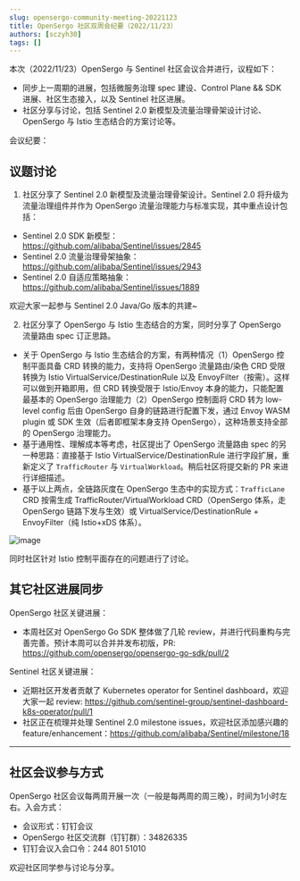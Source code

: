 ```yaml
---
slug: opensergo-community-meeting-20221123
title: OpenSergo 社区双周会纪要（2022/11/23）
authors: [sczyh30]
tags: []
---
```


本次（2022/11/23）OpenSergo 与 Sentinel 社区会议合并进行，议程如下：

* 同步上一周期的进展，包括微服务治理 spec 建设、Control Plane && SDK 进展、社区生态接入，以及 Sentinel 社区进展。
* 社区分享与讨论，包括 Sentinel 2.0 新模型及流量治理骨架设计讨论、OpenSergo 与 Istio 生态结合的方案讨论等。

会议纪要：

## 议题讨论

1. 社区分享了 Sentinel 2.0 新模型及流量治理骨架设计。Sentinel 2.0 将升级为流量治理组件并作为 OpenSergo 流量治理能力与标准实现，其中重点设计包括：

* Sentinel 2.0 SDK 新模型：https://github.com/alibaba/Sentinel/issues/2845
* Sentinel 2.0 流量治理骨架抽象：https://github.com/alibaba/Sentinel/issues/2943
* Sentinel 2.0 自适应策略抽象：https://github.com/alibaba/Sentinel/issues/1889

欢迎大家一起参与 Sentinel 2.0 Java/Go 版本的共建~

2. 社区分享了 OpenSergo 与 Istio 生态结合的方案，同时分享了 OpenSergo 流量路由 spec 订正思路。

* 关于 OpenSergo 与 Istio 生态结合的方案，有两种情况（1）OpenSergo 控制平面具备 CRD 转换的能力，支持将 OpenSergo 流量路由/染色 CRD 受限转换为 Istio VirtualService/DestinationRule 以及 EnvoyFilter（按需）。这样可以做到开箱即用，但 CRD 转换受限于 Istio/Envoy 本身的能力，只能配置最基本的 OpenSergo 治理能力（2）OpenSergo 控制面将 CRD 转为 low-level config 后由 OpenSergo 自身的链路进行配置下发，通过 Envoy WASM plugin 或 SDK 生效（后者即框架本身支持 OpenSergo），这种场景支持全部的 OpenSergo 治理能力。
* 基于通用性、理解成本等考虑，社区提出了 OpenSergo 流量路由 spec 的另一种思路：直接基于 Istio VirtualService/DestinationRule 进行字段扩展，重新定义了 `TrafficRouter` 与 `VirtualWorkload`。稍后社区将提交新的 PR 来进行详细描述。
* 基于以上两点，全链路灰度在 OpenSergo 生态中的实现方式：`TrafficLane` CRD 按需生成 TrafficRouter/VirtualWorkload CRD（OpenSergo 体系，走 OpenSergo 链路下发与生效）或 VirtualService/DestinationRule + EnvoyFilter（纯 Istio+xDS 体系）。

![image](https://user-images.githubusercontent.com/9434884/203909968-cd375190-2f81-43ed-83ee-e1f7239fe31f.png)

同时社区针对 Istio 控制平面存在的问题进行了讨论。

## 其它社区进展同步

OpenSergo 社区关键进展：

* 本周社区对 OpenSergo Go SDK 整体做了几轮 review，并进行代码重构与完善完善。预计本周可以合并并发布初版，PR: https://github.com/opensergo/opensergo-go-sdk/pull/2

Sentinel 社区关键进展：

* 近期社区开发者贡献了 Kubernetes operator for Sentinel dashboard，欢迎大家一起 review: https://github.com/sentinel-group/sentinel-dashboard-k8s-operator/pull/1
* 社区正在梳理并处理 Sentinel 2.0 milestone issues，欢迎社区添加感兴趣的 feature/enhancement：https://github.com/alibaba/Sentinel/milestone/18

---

## 社区会议参与方式

OpenSergo 社区会议每两周开展一次（一般是每两周的周三晚），时间为1小时左右。入会方式：

* 会议形式：钉钉会议
* OpenSergo 社区交流群（钉钉群）：34826335
* 钉钉会议入会口令：244 801 51010

欢迎社区同学参与讨论与分享。
